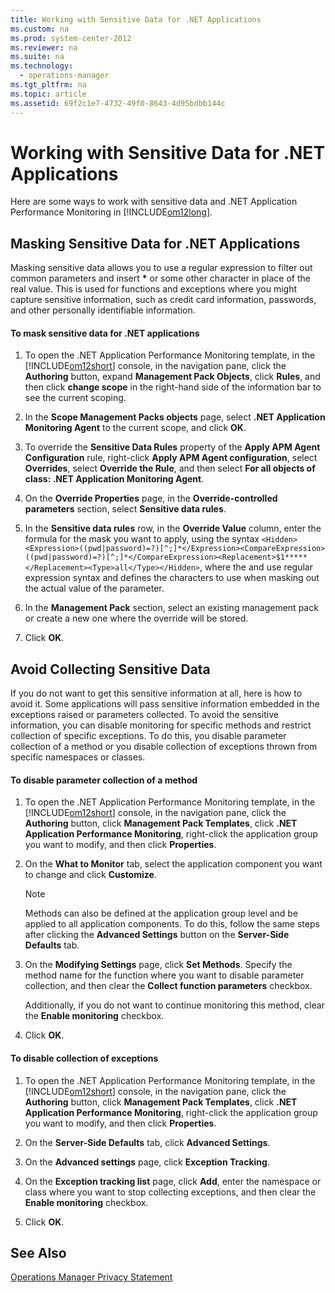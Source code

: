 ```yaml
---
title: Working with Sensitive Data for .NET Applications
ms.custom: na
ms.prod: system-center-2012
ms.reviewer: na
ms.suite: na
ms.technology: 
  - operations-manager
ms.tgt_pltfrm: na
ms.topic: article
ms.assetid: 69f2c1e7-4732-49f0-8643-4d95bdbb144c
---
```

# Working with Sensitive Data for .NET Applications
Here are some ways to work with sensitive data and .NET Application Performance Monitoring in [!INCLUDE[om12long](./Token/om12long_md.md)].

## Masking Sensitive Data for .NET Applications
Masking sensitive data allows you to use a regular expression to filter out common parameters and insert **\*** or some other character in place of the real value. This is used for functions and exceptions where you might capture sensitive information, such as credit card information, passwords, and other personally identifiable information.

#### To mask sensitive data for .NET applications

1.  To open the .NET Application Performance Monitoring template, in the [!INCLUDE[om12short](./Token/om12short_md.md)] console, in the navigation pane, click the **Authoring** button, expand **Management Pack Objects**, click **Rules**, and then click **change scope** in the right\-hand side of the information bar to see the current scoping.

2.  In the **Scope Management Packs objects** page, select **.NET Application Monitoring Agent** to the current scope, and click **OK**.

3.  To override the **Sensitive Data Rules** property of the **Apply APM Agent Configuration** rule, right\-click **Apply APM Agent configuration**, select **Overrides**, select **Override the Rule**, and then select **For all objects of class: .NET Application Monitoring Agent**.

4.  On the **Override Properties** page, in the **Override\-controlled parameters** section, select **Sensitive data rules**.

5.  In the **Sensitive data rules** row, in the **Override Value** column, enter the formula for the mask you want to apply, using the syntax `<Hidden><Expression>((pwd|password)=?)[^;]*</Expression><CompareExpression>((pwd|password)=?)[^;]*</CompareExpression><Replacement>$1*****</Replacement><Type>all</Type></Hidden>`, where the <Expression> and <CompareExpression> use regular expression syntax and <Replacement> defines the characters to use when masking out the actual value of the parameter.

6.  In the **Management Pack** section, select an existing management pack or create a new one where the override will be stored.

7.  Click **OK**.

## Avoid Collecting Sensitive Data
If you do not want to get this sensitive information at all, here is how to avoid it. Some applications will pass sensitive information embedded in the exceptions raised or parameters collected. To avoid the sensitive information, you can disable monitoring for specific methods and restrict collection of specific exceptions. To do this, you disable parameter collection of a method or you disable collection of exceptions thrown from specific namespaces or classes.

#### To disable parameter collection of a method

1.  To open the .NET Application Performance Monitoring template, in the [!INCLUDE[om12short](./Token/om12short_md.md)] console, in the navigation pane, click the **Authoring** button, click **Management Pack Templates**, click **.NET Application Performance Monitoring**, right\-click the application group you want to modify, and then click **Properties**.

2.  On the **What to Monitor** tab, select the application component you want to change and click **Customize**.

    > [!NOTE]
    > Methods can also be defined at the application group level and be applied to all application components. To do this, follow the same steps after clicking the **Advanced Settings** button on the **Server\-Side Defaults** tab.

3.  On the **Modifying Settings** page, click **Set Methods**. Specify the method name for the function where you want to disable parameter collection, and then clear the **Collect function parameters** checkbox.

    Additionally, if you do not want to continue monitoring this method, clear the **Enable monitoring** checkbox.

4.  Click **OK**.

#### To disable collection of exceptions

1.  To open the .NET Application Performance Monitoring template, in the [!INCLUDE[om12short](./Token/om12short_md.md)] console, in the navigation pane, click the **Authoring** button, click **Management Pack Templates**, click **.NET Application Performance Monitoring**, right\-click the application group you want to modify, and then click **Properties**.

2.  On the **Server\-Side Defaults** tab, click **Advanced Settings**.

3.  On the **Advanced settings** page, click **Exception Tracking**.

4.  On the **Exception tracking list** page, click **Add**, enter the namespace or class where you want to stop collecting exceptions, and then clear the **Enable monitoring** checkbox.

5.  Click **OK**.

## See Also
[Operations Manager Privacy Statement](http://go.microsoft.com/fwlink/?LinkID=190868)



